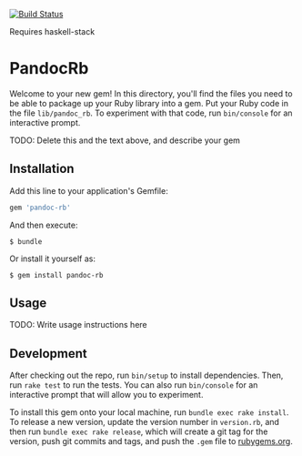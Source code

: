 [![Build Status](https://travis-ci.org/michaeljklein/pandoc-rb.svg?branch=master)](https://travis-ci.org/michaeljklein/pandoc-rb)

Requires haskell-stack

# PandocRb

Welcome to your new gem! In this directory, you'll find the files you need to be able to package up your Ruby library into a gem. Put your Ruby code in the file `lib/pandoc_rb`. To experiment with that code, run `bin/console` for an interactive prompt.

TODO: Delete this and the text above, and describe your gem

## Installation

Add this line to your application's Gemfile:

```ruby
gem 'pandoc-rb'
```

And then execute:

    $ bundle

Or install it yourself as:

    $ gem install pandoc-rb

## Usage

TODO: Write usage instructions here

## Development

After checking out the repo, run `bin/setup` to install dependencies. Then, run `rake test` to run the tests. You can also run `bin/console` for an interactive prompt that will allow you to experiment.

To install this gem onto your local machine, run `bundle exec rake install`. To release a new version, update the version number in `version.rb`, and then run `bundle exec rake release`, which will create a git tag for the version, push git commits and tags, and push the `.gem` file to [rubygems.org](https://rubygems.org).

